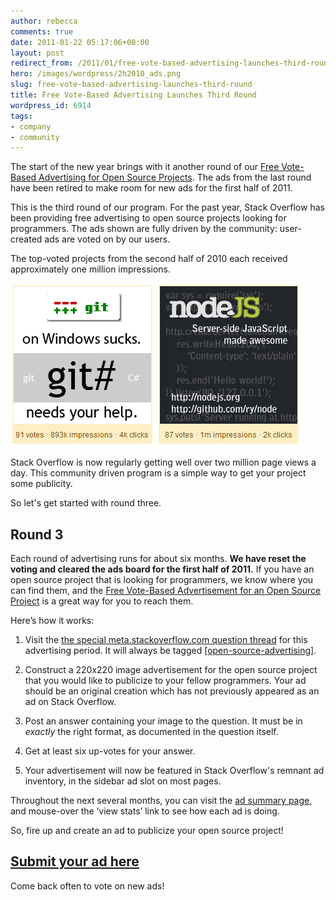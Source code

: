 ```yaml
---
author: rebecca
comments: true
date: 2011-01-22 05:17:06+00:00
layout: post
redirect_from: /2011/01/free-vote-based-advertising-launches-third-round
hero: /images/wordpress/2h2010_ads.png
slug: free-vote-based-advertising-launches-third-round
title: Free Vote-Based Advertising Launches Third Round
wordpress_id: 6914
tags:
- company
- community
---
```


The start of the new year brings with it another round of our [Free Vote-Based Advertising for Open Source Projects](http://blog.stackoverflow.com/2009/12/free-vote-based-advertising-for-open-source-projects/).  The ads from the last round have been retired to make room for new ads for the first half of 2011.

This is the third round of our program.  For the past year, Stack Overflow has been providing free advertising to open source projects looking for programmers.  The ads shown are fully driven by the community:  user-created ads are voted on by our users.

The top-voted projects from the second half of 2010 each received approximately one million impressions.

![2H 2010 Top Ads](/images/wordpress/2h2010_ads.png)

Stack Overflow is now regularly getting well over two million page views a day.  This community driven program is a simple way to get your project some publicity.

So let's get started with round three.


## Round 3


Each round of advertising runs for about six months.  **We have reset the voting and cleared the ads board for the first half of 2011.** If you have an open source project that is looking for programmers, we know where you can find them, and the [Free Vote-Based Advertisement for an Open Source Project](http://blog.stackoverflow.com/2009/12/free-vote-based-advertising-for-open-source-projects/) is a great way for you to reach them.

Here’s how it works:



	
  1. Visit the [the special meta.stackoverflow.com question thread](http://meta.stackoverflow.com/questions/74983/open-source-advertising-sidebar-1h-2011) for this advertising period.  It will always be tagged [[open-source-advertising]](http://meta.stackoverflow.com/questions/tagged/open-source-advertising).

	
  2. Construct a 220x220 image advertisement for the open source project that you would like to publicize to your fellow programmers.  Your ad should be an original creation which has not previously appeared as an ad on Stack Overflow.

	
  3. Post an answer containing your image to the question.  It must be in _exactly_ the right format, as documented in the question itself.

	
  4. Get at least six up-votes for your answer.

	
  5. Your advertisement will now be featured in Stack Overflow's remnant ad inventory, in the sidebar ad slot on most pages.


Throughout the next several months, you can visit the [ad summary page](http://rads.stackoverflow.com/ossads/all), and mouse-over the ‘view stats’ link to see how each ad is doing.

So, fire up _<insert your preferred image manipulation program>_ and create an ad to publicize your open source project!


## [Submit your ad here](http://meta.stackoverflow.com/questions/74983/open-source-advertising-sidebar-1h-2011)


Come back often to vote on new ads!

